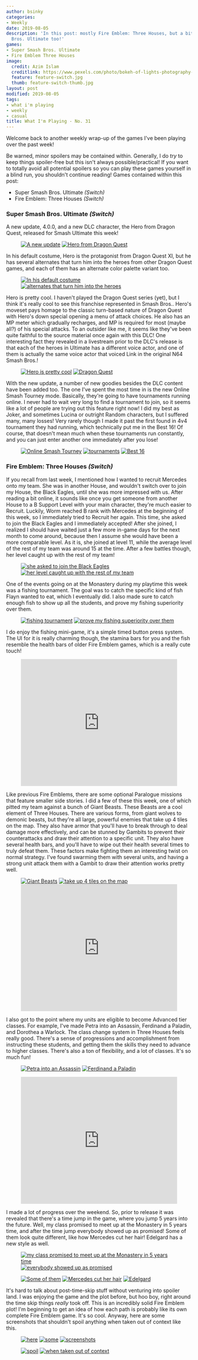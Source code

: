 ```yaml
---
author: bsinky
categories:
- Weekly
date: 2019-08-05
description: 'In this post: mostly Fire Emblem: Three Houses, but a bit of Super Smash
  Bros. Ultimate too!'
games:
- Super Smash Bros. Ultimate
- Fire Emblem Three Houses
image:
  credit: Azim Islam
  creditlink: https://www.pexels.com/photo/bokeh-of-lights-photography-1210276/
  feature: feature-switch.jpg
  thumb: feature-switch-thumb.jpg
layout: post
modified: 2019-08-05
tags:
- what i'm playing
- weekly
- casual
title: What I'm Playing - No. 31
---
```


Welcome back to another weekly wrap-up of the games I've been playing over the
past week!

Be warned, minor spoilers may be contained within. Generally, I do *try* to keep
things spoiler-free but this isn't always possible/practical! If you want to
totally avoid all potential spoilers so you can play these games yourself in a
blind run, you shouldn't continue reading! Games contained within this post:

 - Super Smash Bros. Ultimate *(Switch)*
 - Fire Emblem: Three Houses *(Switch)*

<!--more-->

### Super Smash Bros. Ultimate *(Switch)*

A new update, 4.0.0, and a new DLC character, the Hero from Dragon Quest,
released for Smash Ultimate this week!

<figure class="half">
    <a href="https://i.imgur.com/R5asVx9.jpg"><img src="https://i.imgur.com/R5asVx9m.jpg" alt="A new update"/></a>
    <a href="https://i.imgur.com/USlXGKH.jpg"><img src="https://i.imgur.com/USlXGKHm.jpg" alt="Hero from Dragon Quest"/></a>
</figure>

In his default costume, Hero is the protagonist from Dragon Quest XI, but he has
several alternates that turn him into the heroes from other Dragon Quest games,
and each of them has an alternate color palette variant too.

<figure class="half">
    <a href="https://i.imgur.com/uQhkFox.jpg"><img src="https://i.imgur.com/uQhkFoxm.jpg" alt="In his default costume"/></a>
    <a href="https://i.imgur.com/fqSfSWc.jpg"><img src="https://i.imgur.com/fqSfSWcm.jpg" alt="alternates that turn him into the heroes"/></a>
</figure>

Hero is pretty cool. I haven't played the Dragon Quest series (yet), but I think
it's really cool to see this franchise represented in Smash Bros.. Hero's
moveset pays homage to the classic turn-based nature of Dragon Quest with Hero's
down special opening a menu of attack choices. He also has an MP meter which
gradually recharges, and MP is required for most (maybe all?) of his special
attacks. To an outsider like me, it seems like they've been quite faithful to
the source material once again with this DLC! One interesting fact they revealed
in a livestream prior to the DLC's release is that each of the heroes in
Ultimate has a different voice actor, and one of them is actually the same voice
actor that voiced Link in the original N64 Smash Bros.!

<figure class="half">
    <a href="https://i.imgur.com/sIwj3w9.jpg"><img src="https://i.imgur.com/sIwj3w9m.jpg" alt="Hero is pretty cool"/></a>
    <a href="https://i.imgur.com/XWKTB7h.jpg"><img src="https://i.imgur.com/XWKTB7hm.jpg" alt="Dragon Quest"/></a>
</figure>

With the new update, a number of new goodies besides the DLC content have been
added too. The one I've spent the most time in is the new Online Smash Tourney
mode. Basically, they're going to have tournaments running online. I never had
to wait very long to find a tournament to join, so it seems like a lot of people
are trying out this feature right now! I did my best as Joker, and sometimes
Lucina or outright Random characters, but I suffered many, many losses! Very
rarely though I made it past the first found in 4v4 tournament they had running,
which technically put me in the Best 16! Of course, that doesn't mean much when
these tournaments run constantly, and you can just enter another one immediately
after you lose!

<figure class="third">
    <a href="https://i.imgur.com/8HmzbMc.jpg"><img src="https://i.imgur.com/8HmzbMcm.jpg" alt="Online Smash Tourney"/></a>
    <a href="https://i.imgur.com/hAKShOW.jpg"><img src="https://i.imgur.com/hAKShOWm.jpg" alt="tournaments"/></a>
    <a href="https://i.imgur.com/qn5U2Ir.jpg"><img src="https://i.imgur.com/qn5U2Irm.jpg" alt="Best 16"/></a>
</figure>

### Fire Emblem: Three Houses *(Switch)*

If you recall from last week, I mentioned how I wanted to recruit Mercedes onto
my team. She was in another House, and wouldn't switch over to join my House,
the Black Eagles, until she was more impressed with us. After reading a bit
online, it sounds like once you get someone from another House to a B Support
Level with your main character, they're much easier to Recruit. Luckily, Worm
reached B rank with Mercedes at the beginning of this week, so I immediately
tried to Recruit her again. This time, she asked to join the Black Eagles and I
immediately accepted! After she joined, I realized I should have waited just a
few more in-game days for the next month to come around, because then I assume
she would have been a more comparable level. As it is, she joined at level 11,
while the average level of the rest of my team was around 15 at the time. After
a few battles though, her level caught up with the rest of my team!

<figure class="half">
    <a href="https://i.imgur.com/QtxHgSh.jpg"><img src="https://i.imgur.com/QtxHgShm.jpg" alt="she asked to join the Black Eagles"/></a>
    <a href="https://i.imgur.com/8OLKwwy.jpg"><img src="https://i.imgur.com/8OLKwwym.jpg" alt="her level caught up with the rest of my team"/></a>
</figure>

One of the events going on at the Monastery during my playtime this week was a
fishing tournament. The goal was to catch the specific kind of fish Flayn wanted
to eat, which I eventually did. I also made sure to catch enough fish to show up
all the students, and prove my fishing superiority over them.

<figure class="half">
    <a href="https://i.imgur.com/iNHVfdc.jpg"><img src="https://i.imgur.com/iNHVfdcm.jpg" alt="fishing tournament"/></a>
    <a href="https://i.imgur.com/WU2LK6n.jpg"><img src="https://i.imgur.com/WU2LK6nm.jpg" alt="prove my fishing superiority over them"/></a>
</figure>

I do enjoy the fishing mini-game, it's a simple timed button press system. The
UI for it is really charming though, the stamina bars for you and the fish
resemble the health bars of older Fire Emblem games, which is a really cute
touch!

<figure class="half center">
    <div style='position:relative; padding-bottom:calc(70.80% + 44px)'>
        <iframe src='https://gfycat.com/ifr/fairskeletalflies' frameborder='0' scrolling='no' width='100%' height='100%' style='position:absolute;top:0;left:0;' allowfullscreen></iframe>
    </div>
</figure>

Like previous Fire Emblems, there are some optional Paralogue missions that
feature smaller side stories. I did a few of these this week, one of which
pitted my team against a bunch of Giant Beasts. These Beasts are a cool element
of Three Houses. There are various forms, from giant wolves to demonic beasts,
but they're all large, powerful enemies that take up 4 tiles on the map. They
also have armor that you'll have to break through to deal damage more
effectively, and can be stunned by Gambits to prevent their counterattacks and
draw their attention to a specific unit. They also have several health bars, and
you'll have to wipe out their health several times to truly defeat them. These
factors make fighting them an interesting twist on normal strategy. I've found
swarming them with several units, and having a strong unit attack them with a
Gambit to draw their attention works pretty well.

<figure class="third">
    <a href="https://i.imgur.com/Hw8W93A.jpg"><img src="https://i.imgur.com/Hw8W93Am.jpg" alt="Giant Beasts"/></a>
    <a href="https://i.imgur.com/aLPZEd1.jpg"><img src="https://i.imgur.com/aLPZEd1m.jpg" alt="take up 4 tiles on the map"/></a>
    <div style='position:relative; padding-bottom:calc(70.80% + 44px)'>
        <iframe src='https://gfycat.com/ifr/confusedjealousbillygoat' frameborder='0' scrolling='no' width='100%' height='100%' style='position:absolute;top:0;left:0;' allowfullscreen></iframe>
</div></figure>

I also got to the point where my units are eligible to become Advanced tier
classes. For example, I've made Petra into an Assassin, Ferdinand a Paladin, and
Dorothea a Warlock. The class change system in Three Houses feels really good.
There's a sense of progressions and accomplishment from instructing these
students, and getting them the skills they need to advance to higher classes.
There's also a ton of flexibility, and a lot of classes. It's so much fun!

<figure class="half">
    <a href="https://i.imgur.com/h5Ramld.jpg"><img src="https://i.imgur.com/h5Ramldm.jpg" alt="Petra into an Assassin"/></a>
    <a href="https://i.imgur.com/vg9mmsN.jpg"><img src="https://i.imgur.com/vg9mmsNm.jpg" alt="Ferdinand a Paladin"/></a>
</figure>

<figure>
    <div style='position:relative; padding-bottom:calc(70.80% + 44px)'>
        <iframe src='https://gfycat.com/ifr/amplethoughtfuliceblueredtopzebra' frameborder='0' scrolling='no' width='100%' height='100%' style='position:absolute;top:0;left:0;' allowfullscreen></iframe>
</div></figure>

I made a lot of progress over the weekend. So, prior to release it was revealed
that there's a time jump in the game, where you jump 5 years into the future.
Well, my class promised to meet up at the Monastery in 5 years time, and after
the time jump everybody showed up as promised! Some of them look quite
different, like how Mercedes cut her hair! Edelgard has a new style as well.

<figure class="half">
    <a href="https://i.imgur.com/fkfBXgn.jpg"><img src="https://i.imgur.com/fkfBXgnm.jpg" alt="my class promised to meet up at the Monastery in 5 years time"/></a>
    <a href="https://i.imgur.com/yZ5Iy9f.jpg"><img src="https://i.imgur.com/yZ5Iy9fm.jpg" alt="everybody showed up as promised"/></a>
</figure>
<figure class="third">
    <a href="https://i.imgur.com/YqHIW6H.jpg"><img src="https://i.imgur.com/YqHIW6Hm.jpg" alt="Some of them"/></a>
    <a href="https://i.imgur.com/2cmmZpL.jpg"><img src="https://i.imgur.com/2cmmZpLm.jpg" alt="Mercedes cut her hair"/></a>
    <a href="https://i.imgur.com/ESMP9PV.jpg"><img src="https://i.imgur.com/ESMP9PVm.jpg" alt="Edelgard"/></a>
</figure>

It's hard to talk about post-time-skip stuff without venturing into spoiler
land. I was enjoying the game and the plot before, but hoo boy, right around the
time skip things *really* took off. This is an incredibly solid Fire Emblem
plot! I'm beginning to get an idea of how each path is probably like its own
complete Fire Emblem game. It's so cool. Anyway, here are some screenshots that
shouldn't spoil anything when taken out of context like this.

<figure class="third">
    <a href="https://i.imgur.com/HlWuyGu.jpg"><img src="https://i.imgur.com/HlWuyGum.jpg" alt="here"/></a>
    <a href="https://i.imgur.com/AX1fW91.jpg"><img src="https://i.imgur.com/AX1fW91m.jpg" alt="some"/></a>
    <a href="https://i.imgur.com/jNi1wLR.jpg"><img src="https://i.imgur.com/jNi1wLRm.jpg" alt="screenshots"/></a>
</figure>
<figure class="half">
    <a href="https://i.imgur.com/iVk3iGT.jpg"><img src="https://i.imgur.com/iVk3iGTm.jpg" alt="spoil"/></a>
    <a href="https://i.imgur.com/0z5Jfu6.jpg"><img src="https://i.imgur.com/0z5Jfu6m.jpg" alt="when taken out of context"/></a>
</figure>